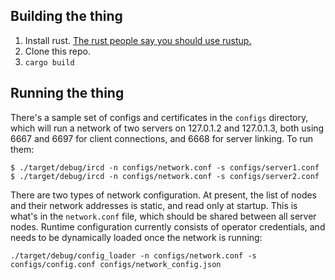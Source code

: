 Building the thing
------------------

1. Install rust. [The rust people say you should use rustup.](https://www.rust-lang.org/tools/install)
2. Clone this repo.
3. `cargo build`

Running the thing
-----------------

There's a sample set of configs and certificates in the `configs` directory, which will run a network of
two servers on 127.0.1.2 and 127.0.1.3, both using 6667 and 6697 for client connections, and 6668 for server
linking. To run them:

```
$ ./target/debug/ircd -n configs/network.conf -s configs/server1.conf
$ ./target/debug/ircd -n configs/network.conf -s configs/server2.conf
```

There are two types of network configuration. At present, the list of nodes and their network addresses
is static, and read only at startup. This is what's in the `network.conf` file, which should be shared
between all server nodes. Runtime configuration currently consists of operator credentials, and needs to be
dynamically loaded once the network is running:

```
./target/debug/config_loader -n configs/network.conf -s configs/config.conf configs/network_config.json
```

